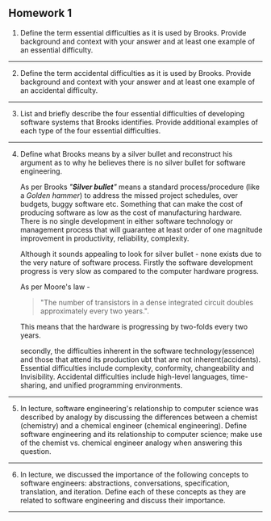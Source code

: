 ## Homework 1

1. Define the term essential difficulties as it is used by Brooks. Provide background and context with your answer and at least one example of an essential difficulty.

***

2. Define the term accidental difficulties as it is used by Brooks. Provide background and context with your answer and at least one example of an accidental difficulty.

***

3. List and briefly describe the four essential difficulties of developing software systems that Brooks identifies. Provide additional examples of each type of the four essential difficulties.

***

4. Define what Brooks means by a silver bullet and reconstruct his argument as to why he believes there is no silver bullet for software engineering.

   As per Brooks _"**Silver bullet**"_ means a standard process/procedure (like a _Golden hammer_) to address the missed project schedules, over budgets, buggy software etc. Something that can make the cost of producing software as low as the cost of manufacturing hardware. There is no single development in either software technology or management process that will guarantee at least order of one magnitude improvement in productivity, reliability, complexity. 

   Although it sounds appealing to look for silver bullet - none exists due to the very nature of software process. Firstly the software development progress is very slow as compared to the computer hardware progress. 

   As per Moore's law - 
   >"The number of transistors in a dense integrated circuit doubles approximately every two years.".

   This means that the hardware is progressing by two-folds every two years.

   secondly, the difficulties inherent in the software technology(essence) and those that attend its production ubt that are not inherent(accidents). Essential difficulties include complexity, conformity,  changeability and Invisibility. Accidental difficulties include high-level languages, time-sharing, and unified programming environments.

***

5. In lecture, software engineering's relationship to computer science was described by analogy by discussing the differences between a chemist (chemistry) and a chemical engineer (chemical engineering). Define software engineering and its relationship to computer science; make use of the chemist vs. chemical engineer analogy when answering this question.

***

6. In lecture, we discussed the importance of the following concepts to software engineers: abstractions, conversations, specification, translation, and iteration. Define each of these concepts as they are related to software engineering and discuss their importance.

***
